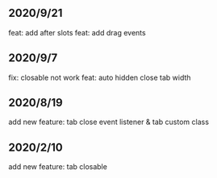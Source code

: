 ## 2020/9/21
feat: add after slots
feat: add drag events

## 2020/9/7
fix: closable not work
feat: auto hidden close tab width

## 2020/8/19
add new feature: tab close event listener & tab custom class

## 2020/2/10
add new feature: tab closable